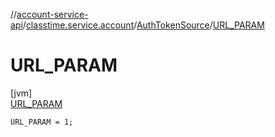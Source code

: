 //[account-service-api](../../../../index.md)/[classtime.service.account](../../index.md)/[AuthTokenSource](../index.md)/[URL_PARAM](index.md)

# URL_PARAM

[jvm]\
[URL_PARAM](index.md)

`URL_PARAM = 1;`
